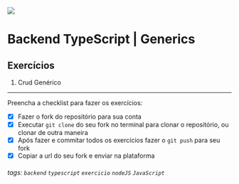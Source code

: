 ![](https://i.imgur.com/xG74tOh.png)

# Backend TypeScript | Generics

## Exercícios

1. Crud Genérico

---

Preencha a checklist para fazer os exercícios:

-   [x] Fazer o fork do repositório para sua conta
-   [x] Executar `git clone` do seu fork no terminal para clonar o repositório, ou clonar de outra maneira
-   [x] Após fazer e commitar todos os exercícios fazer o `git push` para seu fork
-   [x] Copiar a url do seu fork e enviar na plataforma

###### tags: `backend` `typescript` `exercicio` `nodeJS` `JavaScript`
